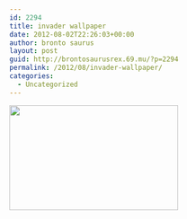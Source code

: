 ```yaml
---
id: 2294
title: invader wallpaper
date: 2012-08-02T22:26:03+00:00
author: bronto saurus
layout: post
guid: http://brontosaurusrex.69.mu/?p=2294
permalink: /2012/08/invader-wallpaper/
categories:
  - Uncategorized
---
```

[<img src="http://brontosaurusrex.69.mu/wp-content/uploads/2012/08/invaderBW-300x187.png" alt="" title="invaderBW" width="300" height="187" class="aligncenter size-medium wp-image-2297" />](http://brontosaurusrex.69.mu/wp-content/uploads/2012/08/invaderBW.png)